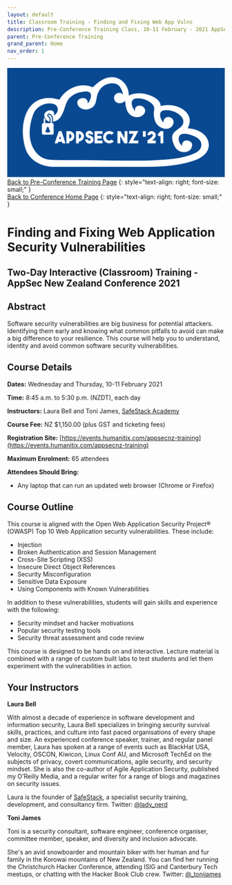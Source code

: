 ```yaml
---
layout: default
title: Classroom Training - Finding and Fixing Web App Vulns
description: Pre-Conference Training Class, 10-11 February - 2021 AppSec NZ Conference
parent: Pre-Conference Training
grand_parent: Home
nav_order: 1
---
```


[![Web Banner](/assets/images/Event_Banner_Graphic.png)](/conference/)   
[Back to Pre-Conference Training Page](training.md)
{: style="text-align: right; font-size: small;" }   
[Back to Conference Home Page](index.md)
{: style="text-align: right; font-size: small;" }   

# Finding and Fixing Web Application Security Vulnerabilities

## Two-Day Interactive (Classroom) Training - AppSec New Zealand Conference 2021

## Abstract

Software security vulnerabilities are big business for potential attackers. Identifying them early and knowing what common pitfalls to avoid can make a big difference to your resilience. This course will help you to understand, identity and avoid common software security vulnerabilities.

## Course Details 

**Dates:** Wednesday and Thursday, 10-11 February 2021

**Time:** 8:45 a.m. to 5:30 p.m. (NZDT), each day

**Instructors:** Laura Bell and Toni James, [SafeStack Academy](https://academy.safestack.io/)   

**Course Fee:** NZ $1,150.00 (plus GST and ticketing fees)

**Registration Site:** [https://events.humanitix.com/appsecnz-training](https://events.humanitix.com/appsecnz-training)

**Maximum Enrolment:** 65 attendees

**Attendees Should Bring:** 

* Any laptop that can run an updated web browser (Chrome or Firefox)

## Course Outline

This course is aligned with the Open Web Application Security Project&reg; (OWASP) Top 10 Web Application security vulnerabilities. These include:

* Injection
* Broken Authentication and Session Management
* Cross-Site Scripting (XSS)
* Insecure Direct Object References
* Security Misconfiguration
* Sensitive Data Exposure
* Using Components with Known Vulnerabilities

In addition to these vulnerabilities, students will gain skills and experience with the following:

* Security mindset and hacker motivations
* Popular security testing tools
* Security threat assessment and code review

This course is designed to be hands on and interactive. Lecture material is combined with a range of custom built labs to test students and let them experiment with the vulnerabilities in action.

## Your Instructors   

**Laura Bell**

With almost a decade of experience in software development and information security, Laura Bell specializes in bringing security survival skills, practices, and culture into fast paced organisations of every shape and size. An experienced conference speaker, trainer, and regular panel member, Laura has spoken at a range of events such as BlackHat USA, Velocity, OSCON, Kiwicon, Linux Conf AU, and Microsoft TechEd on the subjects of privacy, covert communications, agile security, and security mindset. She is also the co-author of Agile Application Security, published my O’Reilly Media, and a regular writer for a range of blogs and magazines on security issues.

Laura is the founder of [SafeStack](https://safestack.io), a specialist security training, development, and consultancy firm. Twitter: [@lady_nerd](https://www.twitter.com/lady_nerd)

**Toni James**

Toni is a security consultant, software engineer, conference organiser, committee member, speaker, and diversity and inclusion advocate.

She's an avid snowboarder and mountain biker with her human and fur family in the Korowai mountains of New Zealand. You can find her running the Christchurch Hacker Conference, attending ISIG and Canterbury Tech meetups, or chatting with the Hacker Book Club crew. Twitter: [@_tonijames](http://twitter.com/_tonijames)

